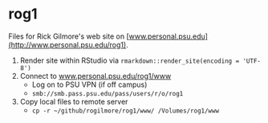 # rog1

Files for Rick Gilmore's web site on [www.personal.psu.edu](http://www.personal.psu.edu/rog1).

1. Render site within RStudio via `rmarkdown::render_site(encoding = 'UTF-8')`
2. Connect to www.personal.psu.edu/rog1/www
    - Log on to PSU VPN (if off campus)
    - `smb://smb.pass.psu.edu/pass/users/r/o/rog1`
3. Copy local files to remote server
    - `cp -r ~/github/rogilmore/rog1/www/ /Volumes/rog1/www`